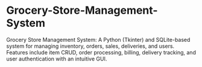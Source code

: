 # Grocery-Store-Management-System
Grocery Store Management System: A Python (Tkinter) and SQLite-based system for managing inventory, orders, sales, deliveries, and users. Features include item CRUD, order processing, billing, delivery tracking, and user authentication with an intuitive GUI.
